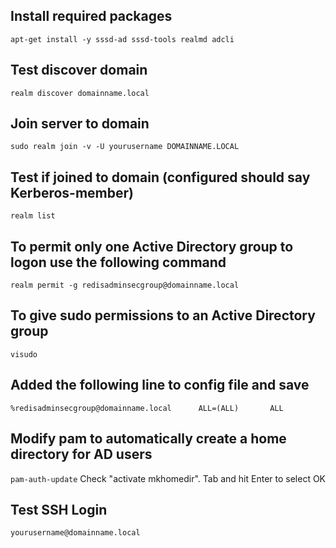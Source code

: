 ## Install required packages
`apt-get install -y sssd-ad sssd-tools realmd adcli`

## Test discover domain 
`realm discover domainname.local`

## Join server to domain
`sudo realm join -v -U yourusername DOMAINNAME.LOCAL`

## Test if joined to domain (configured should say Kerberos-member)
`realm list`

## To permit only one Active Directory group to logon use the following command
`realm permit -g redisadminsecgroup@domainname.local`

## To give sudo permissions to an Active Directory group
`visudo`

## Added the following line to config file and save
`%redisadminsecgroup@domainname.local      ALL=(ALL)       ALL`
 
##  Modify pam to automatically create a home directory for AD users
`pam-auth-update`
Check "activate mkhomedir". Tab and hit Enter to select OK

## Test SSH Login
`yourusername@domainname.local`
